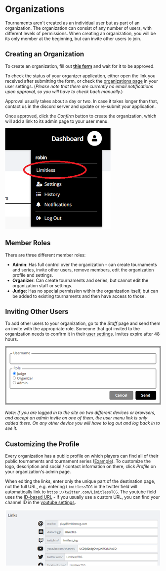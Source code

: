# Organizations

Tournaments aren't created as an individual user but as part of an organization. The organization can consist of any number of users, with different levels of permissions. When creating an organization, you will be its only member at the beginning, but can invite other users to join.

## Creating an Organization

To create an organization, fill out **[this form](https://play.limitlesstcg.com/user/apply)** and wait for it to be approved.

To check the status of your organizer application, either open the link you received after submitting the form, or check the [organizations page](https://play.limitlesstcg.com/account/settings/orgs) in your user settings. (*Please note that there are currently no email notifications upon approval, so you will have to check back manually.*)

Approval usually takes about a day or two. In case it takes longer than that, contact us in the discord server and update or re-submit your application.

Once approved, click the *Confirm* button to create the organization, which will add a link to its admin page to your user menu.

![user_menu_orgs](./img/organizations-menu.webp)

## Member Roles

There are three different member roles:
* **Admin**: Has full control over the organization - can create tournaments and series, invite other users, remove members, edit the organization profile and settings.
* **Organizer**: Can create tournaments and series, but cannot edit the organization staff or settings.
* **Judge**: Has no special permission within the organization itself, but can be added to existing tournaments and then have access to those.

## Inviting Other Users

To add other users to your organization, go to the *Staff* page and send them an invite with the appropriate role. Someone that got invited to the organization needs to confirm it in their [user settings](https://play.limitlesstcg.com/account/settings/orgs). Invites expire after 48 hours.

![staff_invite](./img/organizations-invite.webp)

*Note: If you are logged in to the site on two different devices or browsers, and accept an admin invite on one of them, the user menu link is only added there. On any other device you will have to log out and log back in to see it.*

## Customizing the Profile

Every organization has a public profile on which players can find all of their public tournaments and tournament series ([Example](https://play.limitlesstcg.com/organizer/1)). To customize the logo, description and social / contact information on there, click *Profile* on your organization's admin page.

When editing the links, enter only the unique part of the destination page, not the full URL, e.g. entering `LimitlessTCG` in the twitter field will automatically link to `https://twitter.com/LimitlessTCG`. The youtube field uses the [ID-based URL](https://support.google.com/youtube/answer/6180214?hl=en) - if you usually use a custom URL, you can find your channel ID in the [youtube settings](https://support.google.com/youtube/answer/3250431?hl=en).

![organization_links](./img/organizations-links.webp)